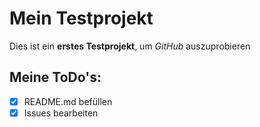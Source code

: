 # Mein Testprojekt
Dies ist ein **erstes Testprojekt**, um *GitHub* auszuprobieren

## Meine ToDo's:
- [x] README.md befüllen
- [x] Issues bearbeiten
